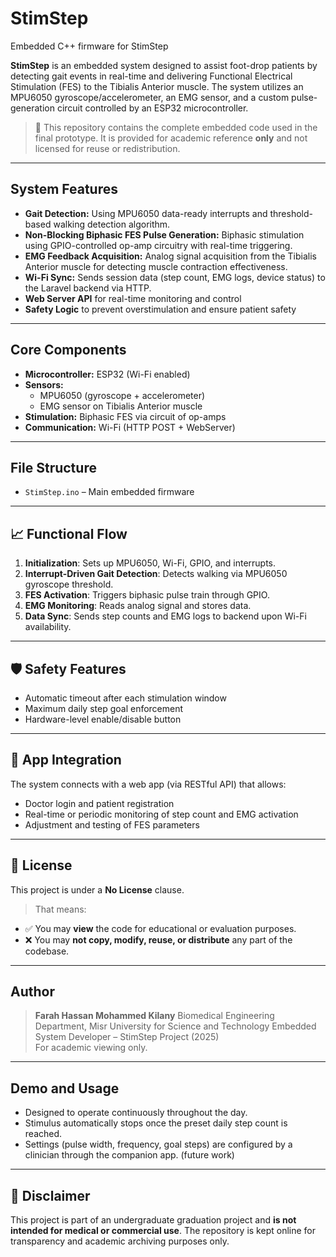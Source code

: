 # StimStep
Embedded C++ firmware for StimStep

**StimStep** is an embedded system designed to assist foot-drop patients by detecting gait events in real-time and delivering Functional Electrical Stimulation (FES) to the Tibialis Anterior muscle. The system utilizes an MPU6050 gyroscope/accelerometer, an EMG sensor, and a custom pulse-generation circuit controlled by an ESP32 microcontroller. 

> 📌 This repository contains the complete embedded code used in the final prototype. It is provided for academic reference **only** and not licensed for reuse or redistribution.

---

## System Features

- **Gait Detection:** Using MPU6050 data-ready interrupts and threshold-based walking detection algorithm.
- **Non-Blocking Biphasic FES Pulse Generation:** Biphasic stimulation using GPIO-controlled op-amp circuitry with real-time triggering.
- **EMG Feedback Acquisition:** Analog signal acquisition from the Tibialis Anterior muscle for detecting muscle contraction effectiveness.
- **Wi-Fi Sync:** Sends session data (step count, EMG logs, device status) to the Laravel backend via HTTP.
- **Web Server API** for real-time monitoring and control
- **Safety Logic** to prevent overstimulation and ensure patient safety

---

## Core Components

- **Microcontroller:** ESP32 (Wi-Fi enabled)
- **Sensors:**
  - MPU6050 (gyroscope + accelerometer)
  - EMG sensor on Tibialis Anterior muscle
- **Stimulation:** Biphasic FES via circuit of op-amps 
- **Communication:** Wi-Fi (HTTP POST + WebServer)

---

## File Structure

- `StimStep.ino` – Main embedded firmware

---

## 📈 Functional Flow

1. **Initialization**: Sets up MPU6050, Wi-Fi, GPIO, and interrupts.
2. **Interrupt-Driven Gait Detection**: Detects walking via MPU6050 gyroscope threshold.
3. **FES Activation**: Triggers biphasic pulse train through GPIO.
4. **EMG Monitoring**: Reads analog signal and stores data.
5. **Data Sync**: Sends step counts and EMG logs to backend upon Wi-Fi availability.

---

## 🛡️ Safety Features

- Automatic timeout after each stimulation window
- Maximum daily step goal enforcement
- Hardware-level enable/disable button

---

## 📲 App Integration

The system connects with a web app (via RESTful API) that allows:
- Doctor login and patient registration
- Real-time or periodic monitoring of step count and EMG activation
- Adjustment and testing of FES parameters

---

## 🚫 License

This project is under a **No License** clause.  
> That means:
- ✅ You may **view** the code for educational or evaluation purposes.
- ❌ You may **not copy, modify, reuse, or distribute** any part of the codebase.

---

## Author

> **Farah Hassan Mohammed Kilany**
> Biomedical Engineering Department, Misr University for Science and Technology
> Embedded System Developer – StimStep Project (2025)    
> For academic viewing only.

---

## Demo and Usage

- Designed to operate continuously throughout the day.
- Stimulus automatically stops once the preset daily step count is reached.
- Settings (pulse width, frequency, goal steps) are configured by a clinician through the companion app. (future work)

---

## 📌 Disclaimer

This project is part of an undergraduate graduation project and **is not intended for medical or commercial use**. The repository is kept online for transparency and academic archiving purposes only.
